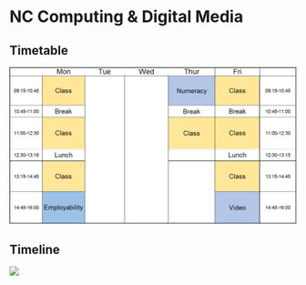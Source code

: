 # NC Computing & Digital Media

## Timetable <a id="timetable"></a>

![](../.gitbook/assets/tt2.png)

## Timeline <a id="timeline"></a>

![](https://tutor.neocities.org/Timeline5.png)

